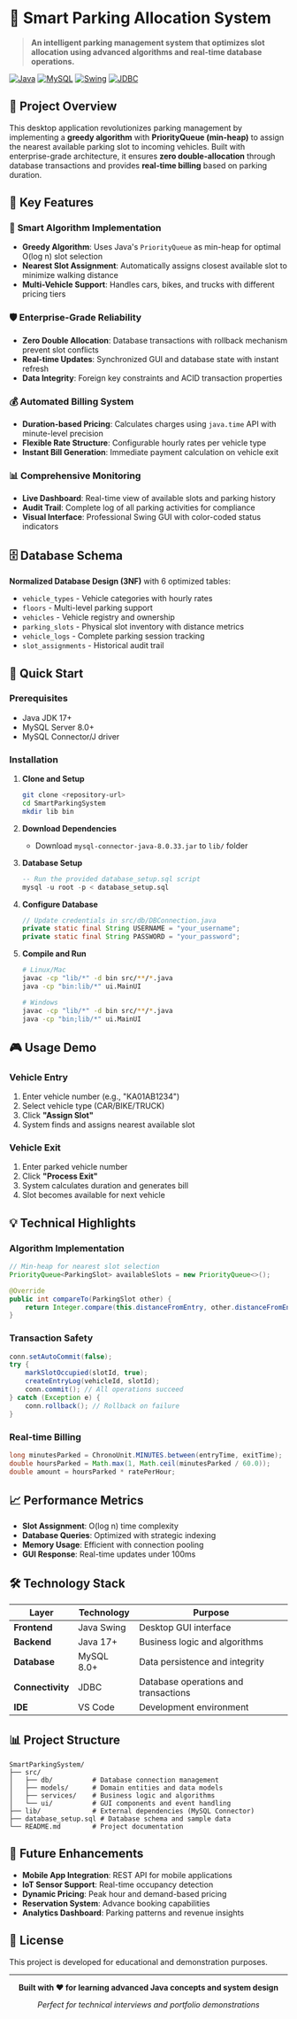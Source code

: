 # 🚗 Smart Parking Allocation System

> **An intelligent parking management system that optimizes slot allocation using advanced algorithms and real-time database operations.**

[![Java](https://img.shields.io/badge/Java-17+-orange.svg)](https://openjdk.org/)
[![MySQL](https://img.shields.io/badge/MySQL-8.0+-blue.svg)](https://mysql.com/)
[![Swing](https://img.shields.io/badge/GUI-Java%20Swing-green.svg)](https://docs.oracle.com/javase/tutorial/uiswing/)
[![JDBC](https://img.shields.io/badge/Database-JDBC-red.svg)](https://docs.oracle.com/javase/tutorial/jdbc/)

## 🎯 Project Overview

This desktop application revolutionizes parking management by implementing a **greedy algorithm** with **PriorityQueue (min-heap)** to assign the nearest available parking slot to incoming vehicles. Built with enterprise-grade architecture, it ensures **zero double-allocation** through database transactions and provides **real-time billing** based on parking duration.

## 🌟 Key Features

### 🧠 **Smart Algorithm Implementation**
- **Greedy Algorithm**: Uses Java's `PriorityQueue` as min-heap for optimal O(log n) slot selection
- **Nearest Slot Assignment**: Automatically assigns closest available slot to minimize walking distance
- **Multi-Vehicle Support**: Handles cars, bikes, and trucks with different pricing tiers

### 🛡️ **Enterprise-Grade Reliability**
- **Zero Double Allocation**: Database transactions with rollback mechanism prevent slot conflicts
- **Real-time Updates**: Synchronized GUI and database state with instant refresh
- **Data Integrity**: Foreign key constraints and ACID transaction properties

### 💰 **Automated Billing System**
- **Duration-based Pricing**: Calculates charges using `java.time` API with minute-level precision
- **Flexible Rate Structure**: Configurable hourly rates per vehicle type
- **Instant Bill Generation**: Immediate payment calculation on vehicle exit

### 📊 **Comprehensive Monitoring**
- **Live Dashboard**: Real-time view of available slots and parking history
- **Audit Trail**: Complete log of all parking activities for compliance
- **Visual Interface**: Professional Swing GUI with color-coded status indicators



## 🗄️ Database Schema

**Normalized Database Design (3NF)** with 6 optimized tables:

- `vehicle_types` - Vehicle categories with hourly rates
- `floors` - Multi-level parking support
- `vehicles` - Vehicle registry and ownership
- `parking_slots` - Physical slot inventory with distance metrics
- `vehicle_logs` - Complete parking session tracking
- `slot_assignments` - Historical audit trail

## 🚀 Quick Start

### Prerequisites
- Java JDK 17+
- MySQL Server 8.0+
- MySQL Connector/J driver

### Installation

1. **Clone and Setup**
   ```bash
   git clone <repository-url>
   cd SmartParkingSystem
   mkdir lib bin
   ```

2. **Download Dependencies**
   - Download `mysql-connector-java-8.0.33.jar` to `lib/` folder

3. **Database Setup**
   ```sql
   -- Run the provided database_setup.sql script
   mysql -u root -p < database_setup.sql
   ```

4. **Configure Database**
   ```java
   // Update credentials in src/db/DBConnection.java
   private static final String USERNAME = "your_username";
   private static final String PASSWORD = "your_password";
   ```

5. **Compile and Run**
   ```bash
   # Linux/Mac
   javac -cp "lib/*" -d bin src/**/*.java
   java -cp "bin:lib/*" ui.MainUI
   
   # Windows
   javac -cp "lib/*" -d bin src/**/*.java
   java -cp "bin;lib/*" ui.MainUI
   ```

## 🎮 Usage Demo

### Vehicle Entry
1. Enter vehicle number (e.g., "KA01AB1234")
2. Select vehicle type (CAR/BIKE/TRUCK)
3. Click **"Assign Slot"**
4. System finds and assigns nearest available slot

### Vehicle Exit
1. Enter parked vehicle number
2. Click **"Process Exit"**
3. System calculates duration and generates bill
4. Slot becomes available for next vehicle

## 💡 Technical Highlights

### Algorithm Implementation
```java
// Min-heap for nearest slot selection
PriorityQueue<ParkingSlot> availableSlots = new PriorityQueue<>();

@Override
public int compareTo(ParkingSlot other) {
    return Integer.compare(this.distanceFromEntry, other.distanceFromEntry);
}
```

### Transaction Safety
```java
conn.setAutoCommit(false);
try {
    markSlotOccupied(slotId, true);
    createEntryLog(vehicleId, slotId);
    conn.commit(); // All operations succeed
} catch (Exception e) {
    conn.rollback(); // Rollback on failure
}
```

### Real-time Billing
```java
long minutesParked = ChronoUnit.MINUTES.between(entryTime, exitTime);
double hoursParked = Math.max(1, Math.ceil(minutesParked / 60.0));
double amount = hoursParked * ratePerHour;
```

## 📈 Performance Metrics

- **Slot Assignment**: O(log n) time complexity
- **Database Queries**: Optimized with strategic indexing
- **Memory Usage**: Efficient with connection pooling
- **GUI Response**: Real-time updates under 100ms
 

## 🛠️ Technology Stack

| Layer | Technology | Purpose |
|-------|------------|---------|
| **Frontend** | Java Swing | Desktop GUI interface |
| **Backend** | Java 17+ | Business logic and algorithms |
| **Database** | MySQL 8.0+ | Data persistence and integrity |
| **Connectivity** | JDBC | Database operations and transactions |
| **IDE** | VS Code | Development environment |

## 📊 Project Structure

```
SmartParkingSystem/
├── src/
│   ├── db/          # Database connection management
│   ├── models/      # Domain entities and data models
│   ├── services/    # Business logic and algorithms
│   └── ui/          # GUI components and event handling
├── lib/             # External dependencies (MySQL Connector)
├── database_setup.sql # Database schema and sample data
└── README.md        # Project documentation
```

## 🎯 Future Enhancements

- **Mobile App Integration**: REST API for mobile applications
- **IoT Sensor Support**: Real-time occupancy detection
- **Dynamic Pricing**: Peak hour and demand-based pricing
- **Reservation System**: Advance booking capabilities
- **Analytics Dashboard**: Parking patterns and revenue insights

## 📝 License

This project is developed for educational and demonstration purposes.

---

<div align="center">

**Built with ❤️ for learning advanced Java concepts and system design**

*Perfect for technical interviews and portfolio demonstrations*

</div>